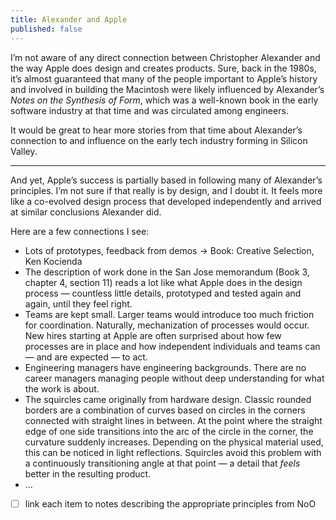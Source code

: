 ```yaml
---
title: Alexander and Apple
published: false
---
```


I’m not aware of any direct connection between Christopher Alexander and the way Apple does design and creates products. Sure, back in the 1980s, it’s almost guaranteed that many of the people important to Apple’s history and involved in building the Macintosh were likely influenced by Alexander’s _Notes on the Synthesis of Form_, which was a well-known book in the early software industry at that time and was circulated among engineers.

It would be great to hear more stories from that time about Alexander’s connection to and influence on the early tech industry forming in Silicon Valley.

---

And yet, Apple’s success is partially based in following many of Alexander’s principles. I’m not sure if that really is by design, and I doubt it. It feels more like a co-evolved design process that developed independently and arrived at similar conclusions Alexander did.

Here are a few connections I see:

* Lots of prototypes, feedback from demos -> Book: Creative Selection, Ken Kocienda
* The description of work done in the San Jose memorandum (Book 3, chapter 4, section 11) reads a lot like what Apple does in the design process — countless little details, prototyped and tested again and again, until they feel right.
* Teams are kept small. Larger teams would introduce too much friction for coordination. Naturally, mechanization of processes would occur. New hires starting at Apple are often surprised about how few processes are in place and how independent individuals and teams can — and are expected — to act.
* Engineering managers have engineering backgrounds. There are no career managers managing people without deep understanding for what the work is about.
* The squircles came originally from hardware design. Classic rounded borders are a combination of curves based on circles in the corners connected with straight lines in between. At the point where the straight edge of one side transitions into the arc of the circle in the corner, the curvature suddenly increases. Depending on the physical material used, this can be noticed in light reflections. Squircles avoid this problem with a continuously transitioning angle at that point — a detail that *feels* better in the resulting product.
* …

- [ ] link each item to notes describing the appropriate principles from NoO